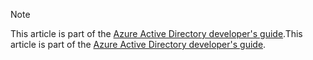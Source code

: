> [!NOTE]
> <span data-ttu-id="c4eb3-101">This article is part of the [Azure Active Directory developer's guide](../articles/active-directory/develop/active-directory-developers-guide.md).</span><span class="sxs-lookup"><span data-stu-id="c4eb3-101">This article is part of the [Azure Active Directory developer's guide](../articles/active-directory/develop/active-directory-developers-guide.md).</span></span>
>
>

